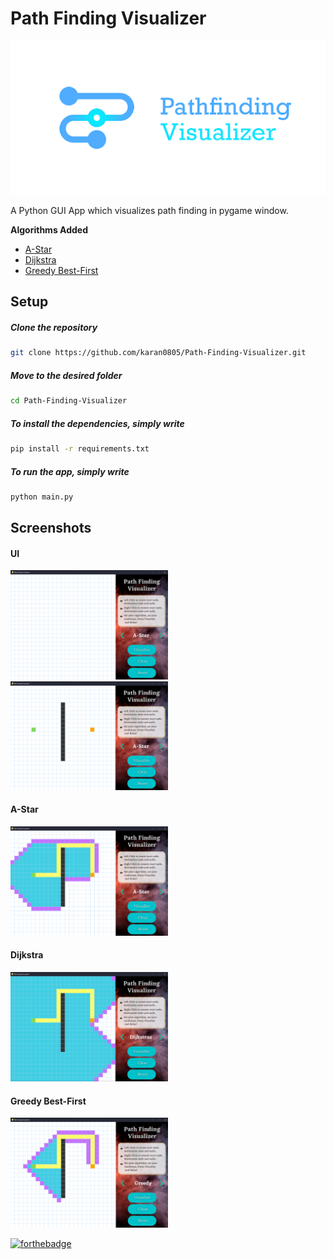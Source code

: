 # Path Finding Visualizer
![Pathfinder](ScreenShots/pathfinder.png)

A  Python GUI App which visualizes path finding in pygame window.

**Algorithms Added**

 - [A-Star](https://github.com/karan0805/Path-Finding-Visualizer/new/master?readme=1#a-star)
 - [Dijkstra](https://github.com/karan0805/Path-Finding-Visualizer/new/master?readme=1#dijkstra)
 - [Greedy Best-First](https://github.com/karan0805/Path-Finding-Visualizer/new/master?readme=1#greedy-best-first)

## Setup

##### Clone the repository

```bash
git clone https://github.com/karan0805/Path-Finding-Visualizer.git
```

##### Move to the desired folder

```bash
cd Path-Finding-Visualizer
```

##### To install the dependencies, simply write

```bash
pip install -r requirements.txt
```

##### To run the app, simply write

```bash
python main.py
```
## Screenshots
#### UI
<img  src="./ScreenShots/UI.png" width="50%" alt="UI Of App">
<img  src="./ScreenShots/UI-2.png" width="50%" alt="UI Of App">

#### A-Star
<img  src="./ScreenShots/A-Star.png" width="50%" alt="A-Star">

#### Dijkstra
<img  src="./ScreenShots/Dijkstras.png" width="50%" alt="Dijkstra">

#### Greedy Best-First
<img  src="./ScreenShots/Greedy.png" width="50%" alt="Greedy">

[![forthebadge](https://forthebadge.com/images/badges/built-with-love.svg)](https://github.com/karan0805)
